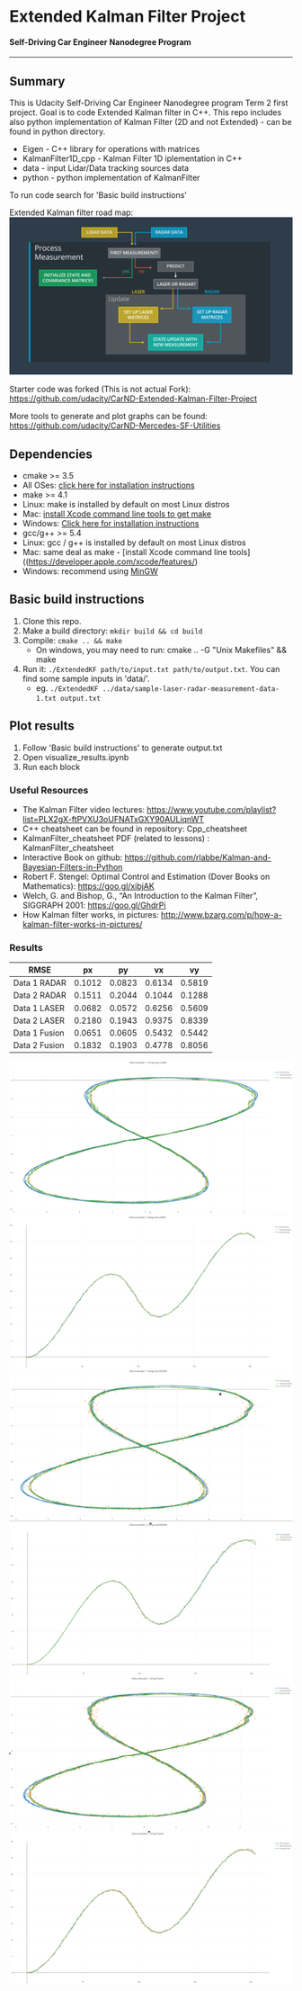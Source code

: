 # Extended Kalman Filter Project
#### Self-Driving Car Engineer Nanodegree Program

[//]: # (Image References)

[image1]: ./data_1_Laser.png "data_1_Laser"
[image2]: ./data_2_Laser.png "data_2_Laser"
[image3]: ./data_1_Radar.png "data_1_Radar"
[image4]: ./data_2_Radar.png "data_2_Radar"
[image5]: ./data_1_Fusion.png "data_1_Fusion"
[image6]: ./data_2_Fusion.png "data_2_Fusion"
[image7]: ./KalmanFilter_LidarRadar_map.png "data_2_Fusion"

---
## Summary

This is Udacity Self-Driving Car Engineer Nanodegree program Term 2 first project. Goal is to code Extended Kalman filter in C++. This repo includes also python implementation of Kalman Filter (2D and not Extended) - can be found in python directory.

* Eigen - C++ library for operations with matrices
* KalmanFilter1D_cpp - Kalman Filter 1D iplementation in C++
* data - input Lidar/Data tracking sources data
* python - python implementation of KalmanFilter

To run code search for 'Basic build instructions'

Extended Kalman filter road map:
![alt text][image7]

Starter code was forked (This is not actual Fork): https://github.com/udacity/CarND-Extended-Kalman-Filter-Project

More tools to generate and plot graphs can be found: https://github.com/udacity/CarND-Mercedes-SF-Utilities

## Dependencies

* cmake >= 3.5
* All OSes: [click here for installation instructions](https://cmake.org/install/)
* make >= 4.1
 * Linux: make is installed by default on most Linux distros
 * Mac: [install Xcode command line tools to get make](https://developer.apple.com/xcode/features/)
 * Windows: [Click here for installation instructions](http://gnuwin32.sourceforge.net/packages/make.htm)
* gcc/g++ >= 5.4
 * Linux: gcc / g++ is installed by default on most Linux distros
 * Mac: same deal as make - [install Xcode command line tools]((https://developer.apple.com/xcode/features/)
 * Windows: recommend using [MinGW](http://www.mingw.org/)

## Basic build instructions

1. Clone this repo.
2. Make a build directory: ```mkdir build && cd build```
3. Compile: ```cmake .. && make```
    * On windows, you may need to run: cmake .. -G "Unix Makefiles" && make
4. Run it: ```./ExtendedKF path/to/input.txt path/to/output.txt```. You can find some sample inputs in 'data/'.
    * eg. ```./ExtendedKF ../data/sample-laser-radar-measurement-data-1.txt output.txt```

## Plot results

1. Follow 'Basic build instructions' to generate output.txt
2. Open visualize_results.ipynb
3. Run each block

### Useful Resources

* The Kalman Filter video lectures: https://www.youtube.com/playlist?list=PLX2gX-ftPVXU3oUFNATxGXY90AULiqnWT
* C++ cheatsheet can be found in repository: Cpp_cheatsheet
* KalmanFilter_cheatsheet PDF (related to lessons) : KalmanFilter_cheatsheet
* Interactive Book on github: https://github.com/rlabbe/Kalman-and-Bayesian-Filters-in-Python
* Robert F. Stengel: Optimal Control and Estimation (Dover Books on Mathematics):  https://goo.gl/xibjAK
* Welch, G. and Bishop, G., “An Introduction to the Kalman Filter”,  SIGGRAPH 2001: https://goo.gl/GhdrPi
* How Kalman filter works, in pictures: http://www.bzarg.com/p/how-a-kalman-filter-works-in-pictures/

### Results

| RMSE          | px     | py     | vx     | vy     |
|---------------|--------|--------|--------|--------|
| Data 1 RADAR  | 0.1012 | 0.0823 | 0.6134 | 0.5819 |
| Data 2 RADAR  | 0.1511 | 0.2044 | 0.1044 | 0.1288 |
| Data 1 LASER  | 0.0682 | 0.0572 | 0.6256 | 0.5609 |
| Data 2 LASER  | 0.2180 | 0.1943 | 0.9375 | 0.8339 |
| Data 1 Fusion | 0.0651 | 0.0605 | 0.5432 | 0.5442 |
| Data 2 Fusion | 0.1832 | 0.1903 | 0.4778 | 0.8056 |

![alt text][image1]
![alt text][image2]
![alt text][image3]
![alt text][image4]
![alt text][image5]
![alt text][image6]
